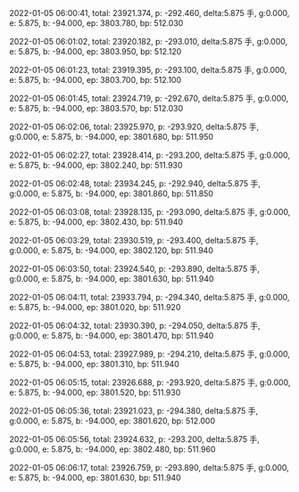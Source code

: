 2022-01-05 06:00:41, total: 23921.374, p: -292.460, delta:5.875 手, g:0.000, e: 5.875, b: -94.000, ep: 3803.780, bp: 512.030

2022-01-05 06:01:02, total: 23920.182, p: -293.010, delta:5.875 手, g:0.000, e: 5.875, b: -94.000, ep: 3803.950, bp: 512.120

2022-01-05 06:01:23, total: 23919.395, p: -293.100, delta:5.875 手, g:0.000, e: 5.875, b: -94.000, ep: 3803.700, bp: 512.100

2022-01-05 06:01:45, total: 23924.719, p: -292.670, delta:5.875 手, g:0.000, e: 5.875, b: -94.000, ep: 3803.570, bp: 512.030

2022-01-05 06:02:06, total: 23925.970, p: -293.920, delta:5.875 手, g:0.000, e: 5.875, b: -94.000, ep: 3801.680, bp: 511.950

2022-01-05 06:02:27, total: 23928.414, p: -293.200, delta:5.875 手, g:0.000, e: 5.875, b: -94.000, ep: 3802.240, bp: 511.930

2022-01-05 06:02:48, total: 23934.245, p: -292.940, delta:5.875 手, g:0.000, e: 5.875, b: -94.000, ep: 3801.860, bp: 511.850

2022-01-05 06:03:08, total: 23928.135, p: -293.090, delta:5.875 手, g:0.000, e: 5.875, b: -94.000, ep: 3802.430, bp: 511.940

2022-01-05 06:03:29, total: 23930.519, p: -293.400, delta:5.875 手, g:0.000, e: 5.875, b: -94.000, ep: 3802.120, bp: 511.940

2022-01-05 06:03:50, total: 23924.540, p: -293.890, delta:5.875 手, g:0.000, e: 5.875, b: -94.000, ep: 3801.630, bp: 511.940

2022-01-05 06:04:11, total: 23933.794, p: -294.340, delta:5.875 手, g:0.000, e: 5.875, b: -94.000, ep: 3801.020, bp: 511.920

2022-01-05 06:04:32, total: 23930.390, p: -294.050, delta:5.875 手, g:0.000, e: 5.875, b: -94.000, ep: 3801.470, bp: 511.940

2022-01-05 06:04:53, total: 23927.989, p: -294.210, delta:5.875 手, g:0.000, e: 5.875, b: -94.000, ep: 3801.310, bp: 511.940

2022-01-05 06:05:15, total: 23926.688, p: -293.920, delta:5.875 手, g:0.000, e: 5.875, b: -94.000, ep: 3801.520, bp: 511.930

2022-01-05 06:05:36, total: 23921.023, p: -294.380, delta:5.875 手, g:0.000, e: 5.875, b: -94.000, ep: 3801.620, bp: 512.000

2022-01-05 06:05:56, total: 23924.632, p: -293.200, delta:5.875 手, g:0.000, e: 5.875, b: -94.000, ep: 3802.480, bp: 511.960

2022-01-05 06:06:17, total: 23926.759, p: -293.890, delta:5.875 手, g:0.000, e: 5.875, b: -94.000, ep: 3801.630, bp: 511.940